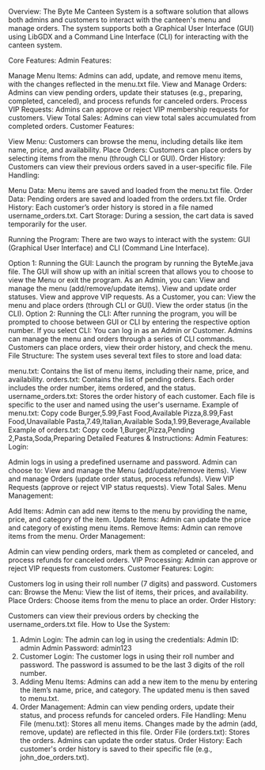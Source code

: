 Overview:
The Byte Me Canteen System is a software solution that allows both admins and customers to interact with the canteen's menu and manage orders. The system supports both a Graphical User Interface (GUI) using LibGDX and a Command Line Interface (CLI) for interacting with the canteen system.

Core Features:
Admin Features:

Manage Menu Items: Admins can add, update, and remove menu items, with the changes reflected in the menu.txt file.
View and Manage Orders: Admins can view pending orders, update their statuses (e.g., preparing, completed, canceled), and process refunds for canceled orders.
Process VIP Requests: Admins can approve or reject VIP membership requests for customers.
View Total Sales: Admins can view total sales accumulated from completed orders.
Customer Features:

View Menu: Customers can browse the menu, including details like item name, price, and availability.
Place Orders: Customers can place orders by selecting items from the menu (through CLI or GUI).
Order History: Customers can view their previous orders saved in a user-specific file.
File Handling:

Menu Data: Menu items are saved and loaded from the menu.txt file.
Order Data: Pending orders are saved and loaded from the orders.txt file.
Order History: Each customer’s order history is stored in a file named username_orders.txt.
Cart Storage: During a session, the cart data is saved temporarily for the user.


Running the Program:
There are two ways to interact with the system: GUI (Graphical User Interface) and CLI (Command Line Interface).

Option 1: Running the GUI:
Launch the program by running the ByteMe.java file.
The GUI will show up with an initial screen that allows you to choose to view the Menu or exit the program.
As an Admin, you can:
View and manage the menu (add/remove/update items).
View and update order statuses.
View and approve VIP requests.
As a Customer, you can:
View the menu and place orders (through CLI or GUI).
View the order status (in the CLI).
Option 2: Running the CLI:
After running the program, you will be prompted to choose between GUI or CLI by entering the respective option number.
If you select CLI:
You can log in as an Admin or Customer.
Admins can manage the menu and orders through a series of CLI commands.
Customers can place orders, view their order history, and check the menu.
File Structure:
The system uses several text files to store and load data:

menu.txt: Contains the list of menu items, including their name, price, and availability.
orders.txt: Contains the list of pending orders. Each order includes the order number, items ordered, and the status.
username_orders.txt: Stores the order history of each customer. Each file is specific to the user and named using the user's username.
Example of menu.txt:
Copy code
Burger,5.99,Fast Food,Available
Pizza,8.99,Fast Food,Unavailable
Pasta,7.49,Italian,Available
Soda,1.99,Beverage,Available
Example of orders.txt:
Copy code
1,Burger,Pizza,Pending
2,Pasta,Soda,Preparing
Detailed Features & Instructions:
Admin Features:
Login:

Admin logs in using a predefined username and password.
Admin can choose to:
View and manage the Menu (add/update/remove items).
View and manage Orders (update order status, process refunds).
View VIP Requests (approve or reject VIP status requests).
View Total Sales.
Menu Management:

Add Items: Admin can add new items to the menu by providing the name, price, and category of the item.
Update Items: Admin can update the price and category of existing menu items.
Remove Items: Admin can remove items from the menu.
Order Management:

Admin can view pending orders, mark them as completed or canceled, and process refunds for canceled orders.
VIP Processing: Admin can approve or reject VIP requests from customers.
Customer Features:
Login:

Customers log in using their roll number (7 digits) and password.
Customers can:
Browse the Menu: View the list of items, their prices, and availability.
Place Orders: Choose items from the menu to place an order.
Order History:

Customers can view their previous orders by checking the username_orders.txt file.
How to Use the System:
1. Admin Login:
The admin can log in using the credentials:
Admin ID: admin
Admin Password: admin123
2. Customer Login:
The customer logs in using their roll number and password. The password is assumed to be the last 3 digits of the roll number.
3. Adding Menu Items:
Admins can add a new item to the menu by entering the item’s name, price, and category. The updated menu is then saved to menu.txt.
4. Order Management:
Admin can view pending orders, update their status, and process refunds for canceled orders.
File Handling:
Menu File (menu.txt): Stores all menu items. Changes made by the admin (add, remove, update) are reflected in this file.
Order File (orders.txt): Stores the orders. Admins can update the order status.
Order History: Each customer's order history is saved to their specific file (e.g., john_doe_orders.txt).
